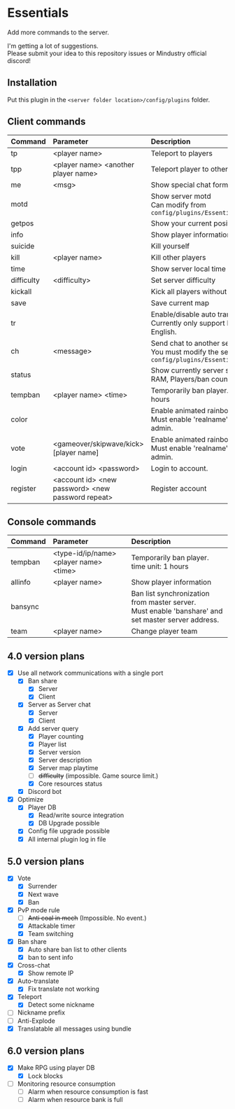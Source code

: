 # Essentials
Add more commands to the server.  

I'm getting a lot of suggestions.  
Please submit your idea to this repository issues or Mindustry official discord!

## Installation

Put this plugin in the ``<server folder location>/config/plugins`` folder.

## Client commands

| Command | Parameter | Description |
|:---|:---|:--- |
| tp | &lt;player name&gt; | Teleport to players |
| tpp | &lt;player name&gt; &lt;another player name&gt; | Teleport player to other players |
| me | &lt;msg&gt; | Show special chat format |
| motd |  | Show server motd <br> Can modify from ``config/plugins/Essentials/motd.txt`` |
| getpos |  | Show your current position position |
| info |  | Show player information |
| suicide |  | Kill yourself |
| kill | &lt;player name&gt; | Kill other players |
| time |  | Show server local time |
| difficulty | &lt;difficulty&gt; | Set server difficulty |
| kickall |  | Kick all players without you. |
| save |  | Save current map |
| tr |  | Enable/disable auto translate <br> Currently only support Korean to English. |
| ch | &lt;message&gt; | Send chat to another server () <br> You must modify the settings in ``config/plugins/Essentials/config.txt`` |
| status |  | Show currently server status (TPS, RAM, Players/ban count) |
| tempban | &lt;player name&gt; &lt;time&gt; | Temporarily ban player. time unit: 1 hours |
| color |  | Enable animated rainbow nickname. <br> Must enable 'realname' and can use admin. |
| vote | &lt;gameover/skipwave/kick&gt; [player name] | Enable animated rainbow nickname. <br> Must enable 'realname' and can use admin. |
| login | &lt;account id&gt; &lt;password&gt; | Login to account. |
| register | &lt;account id&gt; &lt;new password&gt; &lt;new password repeat&gt; | Register account |

## Console commands

| Command | Parameter | Description |
|:---|:---|:---|
| tempban | &lt;type-id/ip/name&gt; &lt;player name&gt; &lt;time&gt; | Temporarily ban player. time unit: 1 hours |
| allinfo | &lt;player name&gt; | Show player information |
| bansync |   | Ban list synchronization from master server. <br> Must enable 'banshare' and set master server address. |
| team | &lt;player name&gt;  | Change player team |

## 4.0 version plans
- [x] Use all network communications with a single port
  - [x] Ban share
    - [x] Server
    - [x] Client
  - [x] Server as Server chat
    - [x] Server
    - [x] Client
  - [x] Add server query
    - [x] Player counting
    - [x] Player list
    - [x] Server version
    - [x] Server description
    - [x] Server map playtime
    - [ ] ~~difficulty~~ (impossible. Game source limit.)
    - [x] Core resources status
  - [x] Discord bot
- [x] Optimize
  - [x] Player DB
    - [x] Read/write source integration
    - [x] DB Upgrade possible
  - [x] Config file upgrade possible
  - [x] All internal plugin log in file

## 5.0 version plans
- [x] Vote
  - [x] Surrender
  - [x] Next wave
  - [x] Ban
- [x] PvP mode rule
  - [ ] ~~Anti coal in mech~~ (Impossible. No event.)
  - [x] Attackable timer
  - [x] Team switching
- [x] Ban share
  - [x] Auto share ban list to other clients
  - [x] ban to sent info
- [x] Cross-chat
  - [x] Show remote IP
- [x] Auto-translate
  - [x] Fix translate not working
- [x] Teleport
  - [x] Detect some nickname
- [ ] Nickname prefix
- [ ] Anti-Explode
- [x] Translatable all messages using bundle

## 6.0 version plans
- [x] Make RPG using player DB
  - [x] Lock blocks
- [ ] Monitoring resource consumption
  - [ ] Alarm when resource consumption is fast
  - [ ] Alarm when resource bank is full
